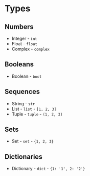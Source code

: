 # Types

## Numbers

- Integer - `int`
- Float - `float`
- Complex - `complex`

## Booleans

- Boolean - `bool`

## Sequences

- String - `str`
- List - `list` - `[1, 2, 3]`
- Tuple - `tuple` - `(1, 2, 3)`

## Sets

- Set - `set` - `{1, 2, 3}`

## Dictionaries

- Dictionary - `dict` - `{1: '1', 2: '2'}`
